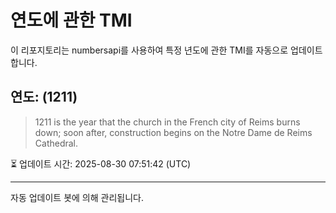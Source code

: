 
# 연도에 관한 TMI

이 리포지토리는 numbersapi를 사용하여 특정 년도에 관한 TMI를 자동으로 업데이트합니다.

## 연도: (1211)
> 1211 is the year that the church in the French city of Reims burns down; soon after, construction begins on the Notre Dame de Reims Cathedral.

⏳ 업데이트 시간: 2025-08-30 07:51:42 (UTC)

---
자동 업데이트 봇에 의해 관리됩니다.
